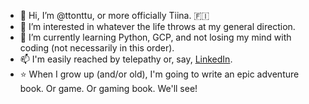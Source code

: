 - 👋 Hi, I’m @ttonttu, or more officially Tiina. 🇫🇮
- 👀 I’m interested in whatever the life throws at my general direction.
- 🤯 I’m currently learning Python, GCP, and not losing my mind with coding (not necessarily in this order).
- 📫 I'm easily reached by telepathy or, say, <a href="https://www.linkedin.com/in/tiina-vistbacka-184223224/">LinkedIn</a>.
- ⭐ When I grow up (and/or old), I'm going to write an epic adventure book. Or game. Or gaming book. We'll see!

<!---
ttonttu/ttonttu is a ✨ special ✨ repository because its `README.md` (this file) appears on your GitHub profile.
You can click the Preview link to take a look at your changes.
--->
